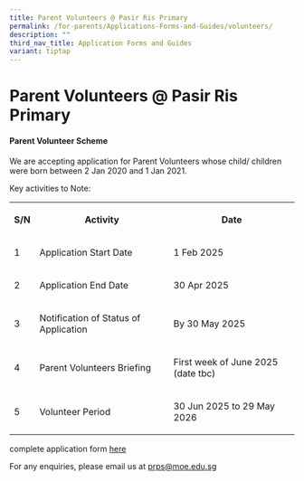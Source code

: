 ```yaml
---
title: Parent Volunteers @ Pasir Ris Primary
permalink: /for-parents/Applications-Forms-and-Guides/volunteers/
description: ""
third_nav_title: Application Forms and Guides
variant: tiptap
---
```

<h1><strong>Parent Volunteers @ Pasir Ris Primary</strong></h1>
<h4><strong>Parent Volunteer Scheme </strong></h4>
<p>We are accepting application for Parent Volunteers whose child/ children
were born between 2 Jan 2020 and 1 Jan 2021.</p>
<p>Key activities to Note:</p>
<table style="minWidth: 75px">
<colgroup>
<col>
<col>
<col>
</colgroup>
<tbody>
<tr>
<th rowspan="1" colspan="1">
<p>S/N</p>
</th>
<th rowspan="1" colspan="1">
<p>Activity</p>
</th>
<th rowspan="1" colspan="1">
<p>Date</p>
</th>
</tr>
<tr>
<td rowspan="1" colspan="1">
<p>1</p>
</td>
<td rowspan="1" colspan="1">
<p>Application Start Date</p>
</td>
<td rowspan="1" colspan="1">
<p>1 Feb 2025</p>
</td>
</tr>
<tr>
<td rowspan="1" colspan="1">
<p>2</p>
</td>
<td rowspan="1" colspan="1">
<p>Application End Date</p>
</td>
<td rowspan="1" colspan="1">
<p>30 Apr 2025</p>
</td>
</tr>
<tr>
<td rowspan="1" colspan="1">
<p>3</p>
</td>
<td rowspan="1" colspan="1">
<p>Notification of Status of Application</p>
</td>
<td rowspan="1" colspan="1">
<p>By 30 May 2025</p>
</td>
</tr>
<tr>
<td rowspan="1" colspan="1">
<p>4</p>
</td>
<td rowspan="1" colspan="1">
<p>Parent Volunteers Briefing</p>
</td>
<td rowspan="1" colspan="1">
<p>First week of June 2025 (date tbc)</p>
</td>
</tr>
<tr>
<td rowspan="1" colspan="1">
<p>5</p>
</td>
<td rowspan="1" colspan="1">
<p>Volunteer Period</p>
</td>
<td rowspan="1" colspan="1">
<p>30 Jun 2025 to 29 May 2026</p>
</td>
</tr>
</tbody>
</table>
<p>complete application form <a href="https://form.gov.sg/665976f12a8af072bc7f5c0f" rel="noopener nofollow" target="_blank">here</a>
</p>
<p>For any enquiries, please email us at <a href="prps@moe.edu.sg" rel="noopener nofollow" target="_blank">prps@moe.edu.sg</a>
</p>